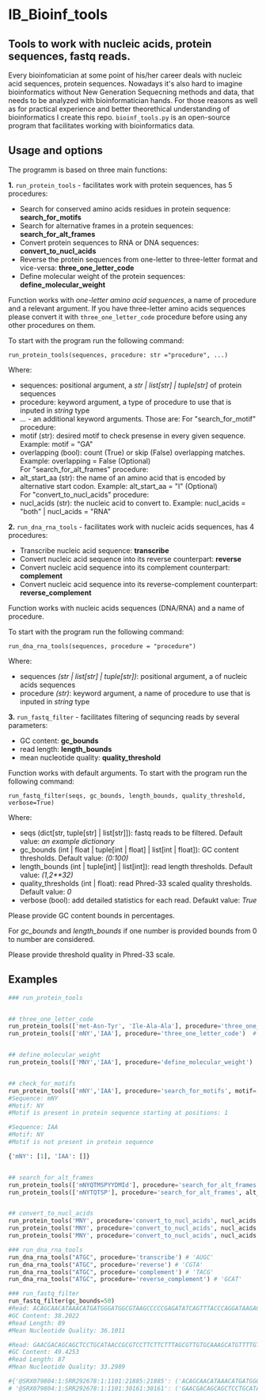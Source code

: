 # IB_Bioinf_tools
## Tools to work with nucleic acids, protein sequences, fastq reads.

Every bioinfomatician at some point of his/her career deals with nucleic acid sequences, protein sequences. Nowadays it's also hard to imagine bioinformatics without New Generation Sequecning methods and data, that needs to be analyzed with bioinformatician hands. For those reasons as well as for practical experience and better theorethical understanding of bioinformatics I create this repo.
`bioinf_tools.py` is an open-source program that facilitates working with bioinformatics data.

## Usage and options
The programm is based on three main functions:

**1.** `run_protein_tools` - facilitates work with protein sequences, has 5 procedures:
  
- Search for conserved amino acids residues in protein sequence: **search_for_motifs**
- Search for alternative frames in a protein sequences: **search_for_alt_frames**
- Convert protein sequences to RNA or DNA sequences: **convert_to_nucl_acids**
- Reverse the protein sequences from one-letter to three-letter format and vice-versa: **three_one_letter_code**
- Define molecular weight of the protein sequences: **define_molecular_weight**

Function works with *one-letter amino acid sequences*,  a name of procedure and a relevant argument. If you have three-letter amino acids sequences please convert it with `three_one_letter_code` procedure before using any other procedures on them.

To start with the program run the following command:

`run_protein_tools(sequences, procedure: str ="procedure", ...)`

Where:
- sequences: positional argument, a *str | list[str] | tuple[str]* of protein sequences
- procedure: keyword argument, a type of procedure to use that is inputed in *string* type
- ... - an additional keyword arguments. Those are:
  For "search_for_motif" procedure:
- motif (str): desired motif to check presense in every given sequence. Example: motif = "GA"
- overlapping (bool): count (True) or skip (False) overlapping matches. Example: overlapping = False (Optional)\
  For "search_for_alt_frames" procedure:
- alt_start_aa (str): the name of an amino acid that is encoded by alternative start codon. Example: alt_start_aa = "I" (Optional)\
  For "convert_to_nucl_acids" procedure:
- nucl_acids (str): the nucleic acid to convert to. Example: nucl_acids = "both" | nucl_acids = "RNA"

**2.** `run_dna_rna_tools` - facilitates work with nucleic acids sequences, has 4 procedures:
- Transcribe nucleic acid sequence: **transcribe**
- Convert nucleic acid sequence into its reverse counterpart: **reverse**
- Convert nucleic acid sequence into its complement counterpart: **complement**
- Convert nucleic acid sequence into its reverse-complement counterpart: **reverse_complement**

Function works with nucleic acids sequences (DNA/RNA) and a name of procedure.

To start with the program run the following command:

`run_dna_rna_tools(sequences, procedure = "procedure")`

Where:
- sequences *(str | list[str] | tuple[str])*: positional argument, a  of nucleic acids sequences
- procedure *(str)*: keyword argument, a name of procedure to use that is inputed in *string* type

**3.** `run_fastq_filter` - facilitates filtering of sequncing reads by several parameters:
- GC content: **gc_bounds**
- read length: **length_bounds** 
- mean nucleotide quality: **quality_threshold**

Function works with default arguments. 
To start with the program run the following command:

`run_fastq_filter(seqs, gc_bounds, length_bounds, quality_threshold, verbose=True)`

Where:
- seqs (dict[str, tuple[str] | list[str]]): fastq reads to be filtered. Default value: *an example dictionary*
- gc_bounds (int | float | tuple[int | float] | list[int | float]): GC content thresholds. Default value: *(0:100)*
- length_bounds (int | tuple[int] | list[int]): read length thresholds. Default value: *(1,2**32)*
- quality_thresholds (int | float): read Phred-33 scaled quality thresholds. Default value: *0*
- verbose (bool): add detailed statistics for each read. Defaukt value: *True*

Please provide GC content bounds in percentages.

For *gc_bounds* and *length_bounds* if one number is provided bounds from 0 to number are considered.

Please provide threshold quality in Phred-33 scale.

## Examples
```python
### run_protein_tools


## three_one_letter_code
run_protein_tools(['met-Asn-Tyr', 'Ile-Ala-Ala'], procedure='three_one_letter_code')  # ['mNY', 'IAA']
run_protein_tools(['mNY','IAA'], procedure='three_one_letter_code')  # ['met-Asn-Tyr', 'Ile-Ala-Ala']


## define_molecular_weight
run_protein_tools(['MNY','IAA'], procedure='define_molecular_weight')  # {'MNY': 426.52, 'IAA': 273.35}


## check_for_motifs
run_protein_tools(['mNY','IAA'], procedure='search_for_motifs', motif='NY')
#Sequence: mNY
#Motif: NY
#Motif is present in protein sequence starting at positions: 1

#Sequence: IAA
#Motif: NY
#Motif is not present in protein sequence

{'mNY': [1], 'IAA': []}


## search_for_alt_frames
run_protein_tools(['mNYQTMSPYYDMId'], procedure='search_for_alt_frames')  # {'mNYQTMSPYYDMId': ['MSPYYDMId']}
run_protein_tools(['mNYTQTSP'], procedure='search_for_alt_frames', alt_start_aa='T')  # {'mNYTQTSP': ['TQTSP']}


## convert_to_nucl_acids
run_protein_tools('MNY', procedure='convert_to_nucl_acids', nucl_acids = 'RNA')  # {'RNA': ['AUGAACUAU']}
run_protein_tools('MNY', procedure='convert_to_nucl_acids', nucl_acids = 'DNA')  # {'DNA': ['TACTTGATA']}
run_protein_tools('MNY', procedure='convert_to_nucl_acids', nucl_acids = 'both') # {'RNA': ['AUGAACUAU'], 'DNA': ['TACTTGATA']}

### run_dna_rna_tools
run_dna_rna_tools("ATGC", procedure='transcribe') # 'AUGC'
run_dna_rna_tools("ATGC", procedure='reverse') # 'CGTA'
run_dna_rna_tools("ATGC", procedure='complement') # 'TACG'
run_dna_rna_tools("ATGC", procedure='reverse_complement') # 'GCAT'

### run_fastq_filter
run_fastq_filter(gc_bounds=50)
#Read: ACAGCAACATAAACATGATGGGATGGCGTAAGCCCCCGAGATATCAGTTTACCCAGGATAAGAGATTAAATTATGAGCAACATTATTAA
#GC Content: 38.2022
#Read Length: 89
#Mean Nucleotide Quality: 36.1011

#Read: GAACGACAGCAGCTCCTGCATAACCGCGTCCTTCTTCTTTAGCGTTGTGCAAAGCATGTTTTGTATTACGGGCATCTCGAGCGAATC
#GC Content: 49.4253
#Read Length: 87
#Mean Nucleotide Quality: 33.2989

#{'@SRX079804:1:SRR292678:1:1101:21885:21885': ('ACAGCAACATAAACATGATGGGATGGCGTAAGCCCCCGAGATATCAGTTTACCCAGGATAAGAGATTAAATTATGAGCAACATTATTAA', 'FGGGFGGGFGGGFGDFGCEBB@CCDFDDFFFFBFFGFGEFDFFFF;D@DD>C@DDGGGDFGDGG?GFGFEGFGGEF@FDGGGFGFBGGD'),
# '@SRX079804:1:SRR292678:1:1101:30161:30161': ('GAACGACAGCAGCTCCTGCATAACCGCGTCCTTCTTCTTTAGCGTTGTGCAAAGCATGTTTTGTATTACGGGCATCTCGAGCGAATC', 'DFFFEGDGGGGFGGEDCCDCEFFFFCCCCCB>CEBFGFBGGG?DE=:6@=>A<A>D?D8DCEE:>EEABE5D@5:DDCA;EEE-DCD')}
```
